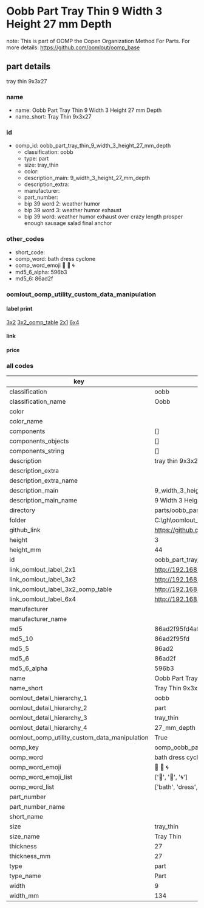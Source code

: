 # Oobb Part Tray Thin 9 Width 3 Height 27 mm Depth  

note: This is part of OOMP the Oopen Organization Method For Parts. For more details: https://github.com/oomlout/oomp_base

##  part details
  



tray thin 9x3x27



### name
* name: Oobb Part Tray Thin 9 Width 3 Height 27 mm Depth
* name_short: Tray Thin 9x3x27 
### id
* oomp_id: oobb_part_tray_thin_9_width_3_height_27_mm_depth
  * classification: oobb
  * type: part
  * size: tray_thin
  * color: 
  * description_main: 9_width_3_height_27_mm_depth
  * description_extra: 
  * manufacturer: 
  * part_number: 
  * bip 39 word 2: weather humor
  * bip 39 word 3: weather humor exhaust
  * bip 39 word: weather humor exhaust over crazy length prosper enough sausage salad final anchor

### other_codes
* short_code: 
* oomp_word: bath dress cyclone
* oomp_word_emoji :bath: :dress: :cyclone:
* md5_6_alpha: 596b3
* md5_6: 86ad2f






### oomlout_oomp_utility_custom_data_manipulation
#### label print
[3x2](http://192.168.1.245:1112/?label=oomp%20596b3)
[3x2_oomp_table](http://192.168.1.108:1112/?label=oomp%20596b3)
[2x1](http://192.168.1.242:1112/?label=oomp%20596b3)
[6x4](http://192.168.1.55:1112/?label=oomp%20596b3)    

#### link

                              

#### price







### all codes 
| key | value |  
| --- | --- |  
| classification | oobb |  
| classification_name | Oobb |  
| color |  |  
| color_name |  |  
| components | [] |  
| components_objects | [] |  
| components_string | [] |  
| description | tray thin 9x3x27 |  
| description_extra |  |  
| description_extra_name |  |  
| description_main | 9_width_3_height_27_mm_depth |  
| description_main_name | 9 Width 3 Height 27 mm Depth |  
| directory | parts/oobb_part_tray_thin_9_width_3_height_27_mm_depth |  
| folder | C:\gh\oomlout_oobb_version_4_generated_parts\things\oobb_part_tray_thin_9_width_3_height_27_mm_depth |  
| github_link | https://github.com/oomlout/oomlout_oomp_part_src/tree/main/parts/oobb_part_tray_thin_9_width_3_height_27_mm_depth |  
| height | 3 |  
| height_mm | 44 |  
| id | oobb_part_tray_thin_9_width_3_height_27_mm_depth |  
| link_oomlout_label_2x1 | http://192.168.1.242:1112/?label=oomp%20596b3 |  
| link_oomlout_label_3x2 | http://192.168.1.245:1112/?label=oomp%20596b3 |  
| link_oomlout_label_3x2_oomp_table | http://192.168.1.108:1112/?label=oomp%20596b3 |  
| link_oomlout_label_6x4 | http://192.168.1.55:1112/?label=oomp%20596b3 |  
| manufacturer |  |  
| manufacturer_name |  |  
| md5 | 86ad2f95fd4af592001969de9edbc7c5 |  
| md5_10 | 86ad2f95fd |  
| md5_5 | 86ad2 |  
| md5_6 | 86ad2f |  
| md5_6_alpha | 596b3 |  
| name | Oobb Part Tray Thin 9 Width 3 Height 27 mm Depth |  
| name_short | Tray Thin 9x3x27  |  
| oomlout_detail_hierarchy_1 | oobb |  
| oomlout_detail_hierarchy_2 | part |  
| oomlout_detail_hierarchy_3 | tray_thin |  
| oomlout_detail_hierarchy_4 | 27_mm_depth |  
| oomlout_oomp_utility_custom_data_manipulation | True |  
| oomp_key | oomp_oobb_part_tray_thin_9_width_3_height_27_mm_depth |  
| oomp_word | bath dress cyclone |  
| oomp_word_emoji | :bath: :dress: :cyclone: |  
| oomp_word_emoji_list | [':bath:', ':dress:', ':cyclone:'] |  
| oomp_word_list | ['bath', 'dress', 'cyclone'] |  
| part_number |  |  
| part_number_name |  |  
| short_name |  |  
| size | tray_thin |  
| size_name | Tray Thin |  
| thickness | 27 |  
| thickness_mm | 27 |  
| type | part |  
| type_name | Part |  
| width | 9 |  
| width_mm | 134 |  
